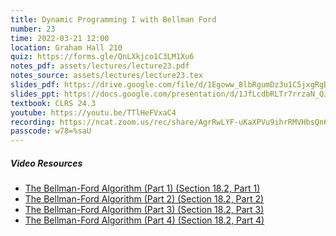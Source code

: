 ```yaml
---
title: Dynamic Programming I with Bellman Ford
number: 23
time: 2022-03-21 12:00
location: Graham Hall 210
quiz: https://forms.gle/QnLXkjco1C3LM1Xu6
notes_pdf: assets/lectures/lecture23.pdf
notes_source: assets/lectures/lecture23.tex
slides_pdf: https://drive.google.com/file/d/1Egoww_8lbRgumDz3u1C5jxgRgDFGz7rI/view?usp=sharing
slides_ppt: https://docs.google.com/presentation/d/1JfLcdbRLTr7rrzaN_QJo1A0GAmj8oIOrf75iRVspIZE/edit?usp=sharing
textbook: CLRS 24.3
youtube: https://youtu.be/TTlHeFVxaC4
recording: https://ncat.zoom.us/rec/share/AgrRwLYF-uKaXPVu9ihrRMVHbsQn6F4Vd5UPVTbk9-UoX8aFrob8FtMMzl3rXSvW.z0D1UmiqCxjxt_Cl
passcode: w78=%saU
---
```


##### Video Resources
- [The Bellman-Ford Algorithm (Part 1) (Section 18.2, Part 1)](https://www.youtube.com/watch?v=06OK99Aak60&list=PLXFMmlk03Dt5EMI2s2WQBsLsZl7A5HEK6&index=55)
- [The Bellman-Ford Algorithm (Part 2) (Section 18.2, Part 2)](https://www.youtube.com/watch?v=d1TWZa20Mkw&list=PLXFMmlk03Dt5EMI2s2WQBsLsZl7A5HEK6&index=56)
- [The Bellman-Ford Algorithm (Part 3) (Section 18.2, Part 3)](https://www.youtube.com/watch?v=HaXTsC8eOfo&list=PLXFMmlk03Dt5EMI2s2WQBsLsZl7A5HEK6&index=57)
- [The Bellman-Ford Algorithm (Part 4) (Section 18.2, Part 4)](https://www.youtube.com/watch?v=Otn0kbliRUQ&list=PLXFMmlk03Dt5EMI2s2WQBsLsZl7A5HEK6&index=58)